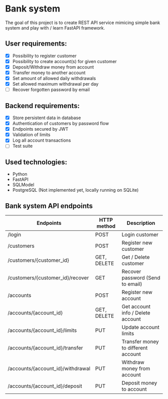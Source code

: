 # Bank system
The goal of this project is to create REST API service mimicing simple bank system and play with / learn FastAPI framework.
## User requirements:
- [X] Possibility to register customer
- [X] Possibility to create account(s) for given customer
- [X] Deposit/Withdraw money from account
- [X] Transfer money to another account
- [X] Set amount of allowed daily withdrawals
- [X] Set allowed maximum withdrawal per day
- [ ] Recover forgotten password by email
## Backend requirements:
- [X] Store persistent data in database
- [X] Authentication of customers by password flow
- [X] Endpoints secured by JWT
- [X] Validation of limits
- [X] Log all account transactions
- [ ] Test suite 
## Used technologies:
- Python
- FastAPI
- SQLModel
- PostgreSQL (Not implemented yet, locally running on SQLite)

## Bank system API endpoints
| Endpoints                          | HTTP method | Description                         |
|------------------------------------|-------------|-------------------------------------|
| /login                             |POST         | Login customer                      |
| /customers                         |POST         | Register new customer               |
| /customers/{customer_id}           |GET, DELETE  | Get / Delete customer               |
| /customers/{customer_id}/recover   |GET          | Recover password (Send to email)    |
| /accounts                          |POST         | Register new account                |
| /accounts/{account_id}             |GET, DELETE  | Get account info / Delete account   |
| /accounts/{account_id}/limits      |PUT          | Update account limits               |
| /accounts/{account_id}/transfer    |PUT          | Transfer money to different account |
| /accounts/{account_id}/withdrawal  |PUT          | Withdraw money from account         |
| /accounts/{account_id}/deposit     |PUT          | Deposit money to account            |
     

